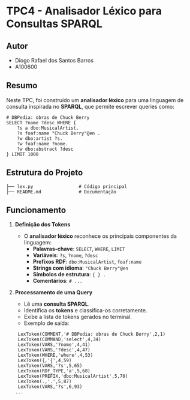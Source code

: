 # TPC4 - Analisador Léxico para Consultas SPARQL

## Autor
- Diogo Rafael dos Santos Barros
- A100600

## Resumo
Neste TPC, foi construído um **analisador léxico** para uma linguagem de consulta inspirada no **SPARQL**, que permite escrever queries como:

```
# DBPedia: obras de Chuck Berry
SELECT ?nome ?desc WHERE {
    ?s a dbo:MusicalArtist.
    ?s foaf:name "Chuck Berry"@en .
    ?w dbo:artist ?s.
    ?w foaf:name ?nome.
    ?w dbo:abstract ?desc
} LIMIT 1000
```

## Estrutura do Projeto
```
├── lex.py                 # Código principal
├── README.md              # Documentação
```

## Funcionamento
1. **Definição dos Tokens**
   - O **analisador léxico** reconhece os principais componentes da linguagem:
     - **Palavras-chave**: `SELECT`, `WHERE`, `LIMIT`
     - **Variáveis**: `?s`, `?nome`, `?desc`
     - **Prefixos RDF**: `dbo:MusicalArtist`, `foaf:name`
     - **Strings com idioma**: `"Chuck Berry"@en`
     - **Símbolos de estrutura**: `{ } .`
     - **Comentários**: `# ...`

2. **Processamento de uma Query**
   - Lê uma **consulta SPARQL**.
   - Identifica os **tokens** e classifica-os corretamente.
   - Exibe a lista de tokens gerados no terminal.
   - Exemplo de saída:
   

   ```
    LexToken(COMMENT,'# DBPedia: obras de Chuck Berry',2,1)
    LexToken(COMMAND,'select',4,34)
    LexToken(VARS,'?nome',4,41)
    LexToken(VARS,'?desc',4,47)
    LexToken(WHERE,'where',4,53)
    LexToken({,'{',4,59)
    LexToken(VARS,'?s',5,65)
    LexToken(RDF_TYPE,'a',5,68)
    LexToken(PREFIX,'dbo:MusicalArtist',5,70)
    LexToken(.,'.',5,87)
    LexToken(VARS,'?s',6,93)
   ...
   ```
